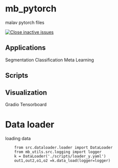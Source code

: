 # mb_pytorch
malav pytorch files 



[![Close inactive issues](https://github.com/bigmb/mb_pytorch/actions/workflows/stale.yml/badge.svg)](https://github.com/bigmb/mb_pytorch/actions/workflows/stale.yml)

## Applications
Segmentation
Classification 
Meta Learning

## Scripts


## Visualization
Gradio
Tensorboard 

# Data loader
loading data 
```
    from src.dataloader.loader import DataLoader
    from mb_utils.src.logging import logger
    k = DataLoader('./scripts/loader_y.yaml')
    out1,out2,o1,o2 =k.data_load(logger=logger)
```